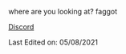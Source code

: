 
where are you looking at? faggot

<!--
- 🔭 I’m currently working on **everything**

- 🌱 I’m currently learning **Javascript**

- 👯 I’m looking to collaborate on **everything**

- 📫 How to reach me: **akalattas@gmail.com** & <a href="https://discord.gg/NSnzxvTWDY">**discord**</a>

<h3 align="center">Connect with me:</h3>
<div align="center">

[![image](https://img.shields.io/badge/Instagram-E4405F?style=for-the-badge&logo=instagram&logoColor=white)](https://www.instagram.com/antonios_kalattas/)
[![image](https://img.shields.io/badge/Twitter-1DA1F2?style=for-the-badge&logo=twitter&logoColor=white)](https://twitter.com/AntwniosKalatt1)
[![image](https://img.shields.io/badge/Gmail-D14836?style=for-the-badge&logo=gmail&logoColor=white)](mailto:akalattasmain@gmail.com)
  
</div>

<h3 align="center">Languages and Tools:</h3>

<p align="center"> 
  <a href="https://www.w3.org/html/" target="_blank"> 
    <img src="https://raw.githubusercontent.com/devicons/devicon/master/icons/html5/html5-original-wordmark.svg" alt="html5" width="40" height="40"/> 
  </a>
  <a href="https://www.w3schools.com/css/" target="_blank"> 
    <img src="https://raw.githubusercontent.com/devicons/devicon/master/icons/css3/css3-original-wordmark.svg" alt="css3" width="40" height="40"/> 
  </a> 
  <a href="https://www.python.org" target="_blank"> 
    <img src="https://raw.githubusercontent.com/devicons/devicon/master/icons/python/python-original.svg" alt="python" width="40" height="40"/> 
  </a>  
  <a href="https://developer.mozilla.org/en-US/docs/Web/JavaScript" target="_blank"> 
    <img src="https://raw.githubusercontent.com/devicons/devicon/master/icons/javascript/javascript-original.svg" alt="javascript" width="40" height="40"/> 
  </a> 
  <a href="https://git-scm.com/" target="_blank"> 
    <img src="https://www.vectorlogo.zone/logos/git-scm/git-scm-icon.svg" alt="git" width="40" height="40"/> 
  </a>
  <a href="https://git-scm.com/" target="_blank"> 
    <img src="https://raw.githubusercontent.com/isocpp/logos/master/cpp_logo.png" alt="git" width="40" height="40"/> 
  </a>
</p>

<p align= "center">
  <img height= "150" src="https://github-readme-stats.vercel.app/api?username=AntoniosKalattas&theme=react&show_icons=true&include_all_commits=true" />
  <img height= "150" src="https://github-readme-stats.vercel.app/api/top-langs/?username=AntoniosKalattas&theme=react&layout=compact" />
</p>

------

[Antonios Kalattas](https://github.com/AntoniosKaalattas)-->
[Discord](https://discord.gg/NSnzxvTWDY)

Last Edited on: 05/08/2021<br>



<!--         _____
            |    ||
            |\___/|
            |     |
            |     |
            |     |
            |     |
            |     |
            |     |
        ____||____|____
       /    |     |     \
      /     |     |    | \
     |      |     |    |  |
     |      |     |    |  |
     |                 |  |
     |                 |  |
     |                    /
     |                   /
      \                 /
       \               /
        |             |
        |             |-->
        
        
<!--//111111111111111111111111111111111111111111111111111111111
//111111111111111111111111111111111¶¶¶111111111111111111111
//111111111111111111111111111111¶¶¶¶11111111111111111111111
//1111111111111111111111111111¶¶¶¶1111111111111111111111111
//11111111111111111111111111¶¶¶¶¶¶1111111111111111111111111
//111111111111111111111111¶¶¶¶¶¶1111¶¶¶11¶¶¶¶¶¶¶¶¶¶¶¶¶¶¶111
//111111111111111¶¶¶¶¶¶¶¶¶¶¶¶¶¶¶¶¶¶¶¶¶¶¶¶¶¶¶¶¶¶¶¶¶111111111
//11111111111111111¶¶¶¶¶¶¶¶¶¶¶¶¶¶¶¶¶¶¶¶¶¶¶¶¶¶¶¶111111111111
//11111111111111111111¶¶¶¶¶¶¶¶¶¶¶¶¶¶¶¶¶¶¶¶¶¶¶¶¶¶¶¶¶¶¶¶¶1111
//1111111111111111¶¶¶¶¶¶¶¶¶¶¶¶¶¶¶¶¶¶¶¶¶¶¶¶¶¶¶¶¶¶¶1111111111
//111111111111111¶¶¶111¶¶¶¶¶¶¶¶¶¶¶¶¶¶¶¶¶¶¶¶¶¶¶¶¶¶¶¶¶1111111
//111111111111¶¶¶¶¶11¶¶¶¶¶¶¶¶¶¶¶11¶¶¶¶¶¶¶¶¶¶¶¶¶¶¶¶¶¶¶111111
//11111111111¶¶¶¶¶¶¶¶¶¶¶¶¶¶¶1¶¶1111¶¶¶¶¶¶¶¶¶¶¶¶¶11¶¶¶¶¶1111
//1111111¶¶¶¶¶¶¶¶¶¶¶¶¶¶¶¶¶¶111¶11111¶¶¶¶¶¶¶¶¶¶¶¶¶111¶¶¶¶111
//11111¶¶¶¶¶¶¶¶¶¶¶¶¶¶¶¶¶¶¶111111111¶¶¶¶¶¶¶¶¶¶¶¶¶¶¶1111¶¶¶11
//1111¶¶¶¶¶¶¶¶111111111111111111111¶¶¶¶¶¶¶¶¶¶¶¶¶¶¶¶11111¶¶1
//11111¶¶¶¶¶111111111111111111111¶¶¶¶¶¶¶¶¶¶¶¶¶¶¶¶¶¶11111111
//1111111¶1111111111111111111¶¶¶¶¶¶¶¶¶¶¶¶¶¶¶¶¶¶¶¶¶¶¶1111111
//1111111111111¶¶¶¶¶¶¶¶¶¶¶¶¶¶¶¶¶¶¶¶¶¶¶¶¶¶¶¶¶¶¶¶¶¶¶¶¶1111111
//111111111111111¶¶¶¶¶¶¶¶¶¶¶¶¶¶¶¶¶¶¶¶¶¶¶¶¶¶¶¶11¶¶¶¶¶1111111
//11111111111¶¶¶¶¶¶¶¶¶¶¶¶¶¶¶¶¶¶¶¶¶¶¶¶¶¶¶¶¶¶1111¶¶¶¶¶1111111
//11111111¶¶¶¶¶¶¶¶¶¶¶¶¶¶¶¶¶¶¶¶¶¶¶¶¶¶¶¶¶¶¶¶111111¶¶¶¶1111111
//111111¶¶¶¶¶¶¶¶¶¶¶¶¶¶¶¶¶¶¶¶¶¶¶¶¶¶¶¶¶¶¶111111111¶¶¶¶1111111
//1111¶¶¶¶¶¶¶¶¶¶¶¶¶¶¶¶¶¶¶¶¶¶¶¶¶¶¶¶¶¶¶11111111111¶¶¶¶1111111
//111¶¶¶¶¶¶¶¶¶¶¶¶¶¶¶¶¶¶¶111¶¶¶¶¶¶111111111111111¶¶¶11111111
//11¶¶¶¶¶¶¶¶¶¶¶¶¶¶¶¶1111111111111111111111111111¶¶111111111
//1¶¶¶¶¶¶¶¶¶¶¶¶¶¶¶11111111111111111¶¶1111111111111111111111
//¶¶¶¶¶¶¶¶¶¶¶¶¶¶¶111111111111111111111¶¶¶¶11111111111111111
//¶¶¶¶¶¶¶¶¶¶1¶¶¶111111111111111111111111¶¶¶¶¶11111111111111
//¶¶¶¶¶¶¶¶¶¶11¶¶11111111111111111111111111¶¶¶¶¶¶¶1111111111
//¶¶¶¶¶¶¶¶¶¶¶111¶111111111111¶¶¶11111¶¶¶¶111¶¶¶¶¶¶¶11111111
//¶¶¶¶¶¶¶¶¶¶¶¶11111111111111111¶¶¶11111¶¶¶¶¶¶¶¶¶¶¶¶¶¶111111
//¶¶¶¶¶¶¶¶¶¶¶¶¶¶¶11111111111111¶¶¶¶¶¶¶¶¶¶¶¶¶¶¶¶¶¶¶¶¶¶¶¶1111
//¶1¶¶¶¶¶¶¶¶¶¶¶¶¶¶¶¶¶111111111¶¶¶¶¶¶¶¶¶¶¶¶¶¶¶¶¶¶¶¶¶¶¶¶¶¶¶11
//¶¶11¶¶¶¶¶¶¶¶¶¶¶¶111111111¶¶¶¶¶¶¶¶¶¶¶¶¶¶¶¶111¶¶¶¶¶¶¶¶¶¶¶¶1
//1¶11¶¶¶¶¶¶¶¶¶¶¶¶¶¶¶¶¶¶¶¶¶¶¶¶¶¶¶¶¶¶¶¶¶¶11111111111¶¶¶¶¶¶¶¶
//1111¶¶¶¶¶¶¶¶¶¶¶¶¶¶¶¶¶¶¶¶¶¶¶¶¶¶¶¶¶¶¶¶¶11111111111111¶¶¶¶¶¶
//1111¶¶¶¶¶1¶¶¶¶¶¶¶¶¶¶¶¶¶¶¶¶¶¶11¶¶¶¶¶¶¶¶11111111111111¶¶¶¶¶
//11111¶¶¶11111¶¶¶¶¶¶¶¶¶¶¶¶¶11111¶¶¶¶¶¶¶¶¶¶11111111111111¶¶
//1111¶¶¶11111111¶¶¶1¶¶¶¶¶¶¶¶¶11111¶¶¶¶¶11111111111111111¶¶
//1111¶¶¶111111111111111¶¶¶¶¶¶¶1111111¶¶¶¶¶¶¶¶111111111111¶
//11111¶¶1111111111111111111¶¶¶¶¶1111111111111111111111111¶
//111111¶11111111111111111111¶¶¶¶11111111111111111111111111
//1111111111111111111111111111¶¶¶11111111111111111111111111
//11111111111111111111111111111¶¶11111111111111111111111111
//111111111111111111111111111111111111111111111111111111111
//111111111111111111111111111111111111111111111111111111111
//-->

